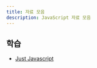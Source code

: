 ```yaml
---
title: 자료 모음
description: JavaScript 자료 모음
---
```


## 학습

- [Just Javascript](https://justjavascript.com/)
